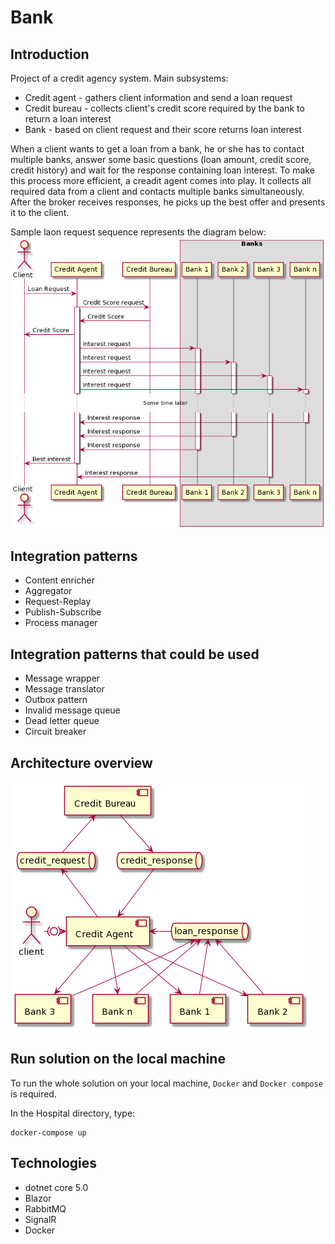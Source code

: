 # Bank

## Introduction

Project of a credit agency system. Main subsystems:

- Credit agent - gathers client information and send a loan request
- Credit bureau - collects client's credit score required by the bank to return a loan interest
- Bank - based on client request and their score returns loan interest

When a client wants to get a loan from a bank, he or she has to contact multiple banks, answer some basic questions (loan amount, credit score, credit history) and wait for the response containing loan interest. To make this process more efficient, a creadit agent comes into play. It collects all required data from a client and contacts multiple banks simultaneously. After the broker receives responses, he picks up the best offer and presents it to the client.

Sample laon request sequence represents the diagram below:
![Sequence](./sequence.png)

## Integration patterns

- Content enricher
- Aggregator
- Request-Replay
- Publish-Subscribe
- Process manager

## Integration patterns that could be used

- Message wrapper
- Message translator
- Outbox pattern
- Invalid message queue
- Dead letter queue
- Circuit breaker

## Architecture overview

![Overview](./overview.png)

## Run solution on the local machine

To run the whole solution on your local machine, `Docker` and `Docker compose` is required. 

In the Hospital directory, type:

```
docker-compose up
```

## Technologies

- dotnet core 5.0
- Blazor
- RabbitMQ
- SignalR
- Docker